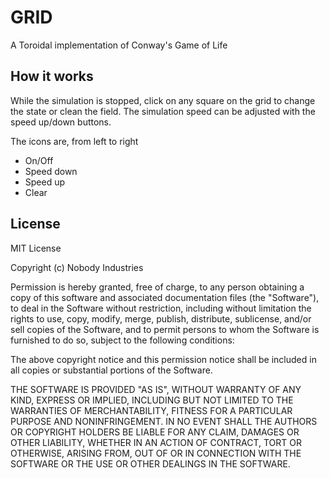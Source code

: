 # GRID

A Toroidal implementation of Conway's Game of Life


## How it works

While the simulation is stopped, click on any square on the grid to change the state or clean the field. The simulation speed can be adjusted with the speed up/down buttons.

The icons are, from left to right

- On/Off
- Speed down
- Speed up
- Clear

## License

MIT License

Copyright (c) Nobody Industries

Permission is hereby granted, free of charge, to any person obtaining a copy
of this software and associated documentation files (the "Software"), to deal
in the Software without restriction, including without limitation the rights
to use, copy, modify, merge, publish, distribute, sublicense, and/or sell
copies of the Software, and to permit persons to whom the Software is
furnished to do so, subject to the following conditions:

The above copyright notice and this permission notice shall be included in all
copies or substantial portions of the Software.

THE SOFTWARE IS PROVIDED "AS IS", WITHOUT WARRANTY OF ANY KIND, EXPRESS OR
IMPLIED, INCLUDING BUT NOT LIMITED TO THE WARRANTIES OF MERCHANTABILITY,
FITNESS FOR A PARTICULAR PURPOSE AND NONINFRINGEMENT. IN NO EVENT SHALL THE
AUTHORS OR COPYRIGHT HOLDERS BE LIABLE FOR ANY CLAIM, DAMAGES OR OTHER
LIABILITY, WHETHER IN AN ACTION OF CONTRACT, TORT OR OTHERWISE, ARISING FROM,
OUT OF OR IN CONNECTION WITH THE SOFTWARE OR THE USE OR OTHER DEALINGS IN THE
SOFTWARE.

